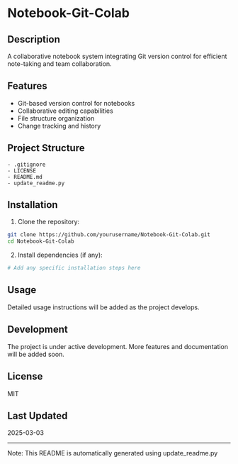 # Notebook-Git-Colab

## Description
A collaborative notebook system integrating Git version control for efficient note-taking and team collaboration.

## Features
- Git-based version control for notebooks
- Collaborative editing capabilities
- File structure organization
- Change tracking and history

## Project Structure
```
- .gitignore
- LICENSE
- README.md
- update_readme.py
```

## Installation
1. Clone the repository:
```bash
git clone https://github.com/yourusername/Notebook-Git-Colab.git
cd Notebook-Git-Colab
```

2. Install dependencies (if any):
```bash
# Add any specific installation steps here
```

## Usage
Detailed usage instructions will be added as the project develops.

## Development
The project is under active development. More features and documentation will be added soon.

## License
MIT

## Last Updated
2025-03-03

---
Note: This README is automatically generated using update_readme.py

